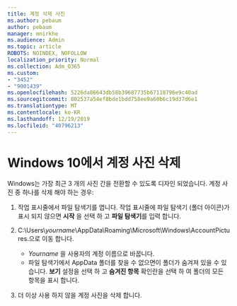 ```yaml
---
title: 계정 삭제 사진
ms.author: pebaum
author: pebaum
manager: mnirkhe
ms.audience: Admin
ms.topic: article
ROBOTS: NOINDEX, NOFOLLOW
localization_priority: Normal
ms.collection: Adm_O365
ms.custom:
- "3452"
- "9001439"
ms.openlocfilehash: 5226da86643db58b39687735b67118796e9c40ad
ms.sourcegitcommit: 802537a54ef8bde1bdd758ee9a60b6c19d37d6e1
ms.translationtype: MT
ms.contentlocale: ko-KR
ms.lasthandoff: 12/19/2019
ms.locfileid: "40796213"
---
```

# <a name="delete-an-account-picture-in-windows-10"></a>Windows 10에서 계정 사진 삭제

Windows는 가장 최근 3 개의 사진 간을 전환할 수 있도록 디자인 되었습니다. 계정 사진 중 하나를 삭제 해야 하는 경우:

1. 작업 표시줄에서 파일 탐색기를 엽니다. 작업 표시줄에 파일 탐색기 (폴더 아이콘)가 표시 되지 않으면 **시작** 을 선택 하 고 **파일 탐색기**를 입력 합니다.

2. C:\Users\\*yourname*\AppData\Roaming\Microsoft\Windows\AccountPictures.으로 이동 합니다. 
    - *Yourname* 을 사용자의 계정 이름으로 바꿉니다.
    - 파일 탐색기에서 AppData 폴더를 찾을 수 없으면이 폴더가 숨겨져 있을 수 있습니다. **보기** 설정을 선택 하 고 **숨겨진 항목** 확인란을 선택 하 여 폴더의 모든 항목을 표시 합니다.

3. 더 이상 사용 하지 않을 계정 사진을 삭제 합니다.
 
 